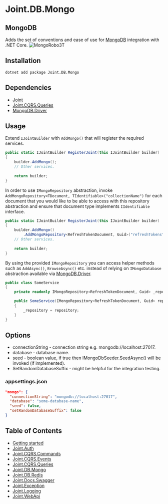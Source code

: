 # Joint.DB.Mongo

## MongoDB
Adds the set of conventions and ease of use for [MongoDB](https://www.mongodb.com/) integration with .NET Core.
![MongoRobo3T][image1]

## Installation
```
dotnet add package Joint.DB.Mongo
```

## Dependencies
- [Joint](https://www.nuget.org/packages/Joint/)
- [Joint.CQRS.Queries](https://www.nuget.org/packages/Joint.CQRS.Queries/)
- [MongoDB.Driver](https://www.nuget.org/packages/MongoDB.Driver/)

## Usage

Extend ```IJointBuilder``` with ```AddMongo()``` that will register the required services.

```c#
public static IJointBuilder RegisterJoint(this IJointBuilder builder)
{
    builder.AddMongo();
    // Other services.
    
    return builder;
}
```

In order to use ```IMongoRepository``` abstraction, invoke ```AddMongoRepository<TDocument, TIdentifiable>("collectionName")``` for each document that you would like to be able to access with this repository abstraction and ensure that document type implements ```IIdentifiable``` interface.

```c#
public static IJointBuilder RegisterJoint(this IJointBuilder builder)
{
    builder.AddMongo()
        .AddMongoRepository<RefreshTokenDocument, Guid>("refreshTokens");
    // Other services.
    
    return builder;
}
```

By using the provided ```IMongoRepository``` you can access helper methods such as ```AddAsync()```, ```BrowseAsync()``` etc. instead of relying on ```IMongoDatabase``` abstraction available via [MongoDB.Driver](https://docs.mongodb.com/drivers/csharp).

```c#
public class SomeService
{
    private readonly IMongoRepository<RefreshTokenDocument, Guid> _repository;

    public SomeService(IMongoRepository<RefreshTokenDocument, Guid> repository)
    {
        _repository = repository;
    }
}
```

## Options

- connectionString - connection string e.g. mongodb://localhost:27017.
- database - database name.
- seed - boolean value, if true then IMongoDbSeeder.SeedAsync() will be invoked (if implemented).
- SetRandomDatabaseSuffix - might be helpful for the integration testing.

### appsettings.json

```json
"mongo": {
  "connectionString": "mongodb://localhost:27017",
  "database": "some-database-name",
  "seed": false,
  "setRandomDatabaseSuffix": false
}
```

## Table of Contents
- [Getting started](/src/Joint)
- [Joint.Auth](/src/Joint.Auth)
- [Joint.CQRS.Commands](/src/Joint.CQRS.Commands)
- [Joint.CQRS.Events](/src/Joint.CQRS.Events)
- [Joint.CQRS.Queries](/src/Joint.CQRS.Queries)
- [Joint.DB.Mongo](#mongoDB)
- [Joint.DB.Redis](/src/Joint.DB.Redis)
- [Joint.Docs.Swagger](/src/Joint.Docs.Swagger)
- [Joint.Exception](/src/Joint.Exception)
- [Joint.Logging](/src/Joint.Logging)
- [Joint.WebApi](/src/Joint.WebApi)


[image1]: https://github.com/flapek/Joint/blob/master/Resources/MongoRobo3T.png